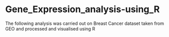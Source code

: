 # Gene_Expression_analysis-using_R
The following analysis was carried out on Breast Cancer dataset taken from GEO and processed and visualised using R
